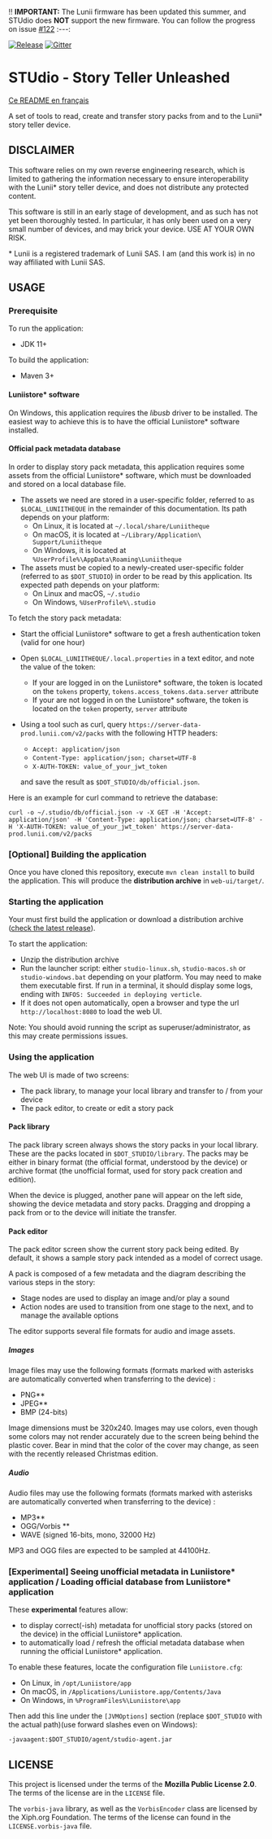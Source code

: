 :bangbang: **IMPORTANT:** The Lunii firmware has been updated this summer, and STUdio does **NOT** support the new firmware. You can follow the progress on issue [#122](https://github.com/marian-m12l/studio/issues/122)
:---:

[![Release](https://img.shields.io/github/v/release/marian-m12l/studio)](https://github.com/marian-m12l/studio/releases/latest)
[![Gitter](https://badges.gitter.im/STUdio-Story-Teller-Unleashed/general.svg)](https://gitter.im/STUdio-Story-Teller-Unleashed/general?utm_source=badge&utm_medium=badge&utm_campaign=pr-badge)

STUdio - Story Teller Unleashed
===============================

[Ce README en français](README_fr.md)

A set of tools to read, create and transfer story packs from and to the Lunii\* story teller device.


DISCLAIMER
----------

This software relies on my own reverse engineering research, which is limited to gathering the information necessary to ensure interoperability with the Lunii\* story teller device, and does not distribute any protected content.

This software is still in an early stage of development, and as such has not yet been thoroughly tested. In particular, it has only been used on a very small number of devices, and may brick your device. USE AT YOUR OWN RISK.

\* Lunii is a registered trademark of Lunii SAS. I am (and this work is) in no way affiliated with Lunii SAS.


USAGE
-----

### Prerequisite

To run the application:
* JDK 11+

To build the application:
* Maven 3+

#### Luniistore\* software

On Windows, this application requires the _libusb_ driver to be installed. The easiest way to achieve this is to have
the official Luniistore\* software installed.

#### Official pack metadata database

In order to display story pack metadata, this application requires some assets from the official Luniistore\* software,
which must be downloaded and stored on a local database file.

* The assets we need are stored in a user-specific folder, referred to as `$LOCAL_LUNIITHEQUE` in the remainder of this documentation. Its path depends on your platform:
  * On Linux, it is located at `~/.local/share/Luniitheque`
  * On macOS, it is located at `~/Library/Application\ Support/Luniitheque`
  * On Windows, it is located at `%UserProfile%\AppData\Roaming\Luniitheque`
* The assets must be copied to a newly-created user-specific folder (referred to as `$DOT_STUDIO`) in order to be read by this application. Its expected path depends on your platform:
  * On Linux and macOS, `~/.studio`
  * On Windows, `%UserProfile%\.studio`

To fetch the story pack metadata:

* Start the official Luniistore\* software to get a fresh authentication token (valid for one hour)
* Open `$LOCAL_LUNIITHEQUE/.local.properties` in a text editor, and note the value of the token:
  * If your are logged in on the Luniistore\* software, the token is located on the `tokens` property, `tokens.access_tokens.data.server` attribute
  * If your are not logged in on the Luniistore\* software, the token is located on the `token` property, `server` attribute
* Using a tool such as curl, query `https://server-data-prod.lunii.com/v2/packs` with the following HTTP headers:
  * `Accept: application/json`
  * `Content-Type: application/json; charset=UTF-8`
  * `X-AUTH-TOKEN: value_of_your_jwt_token`
  
  and save the result as `$DOT_STUDIO/db/official.json`.

Here is an example for curl command to retrieve the database:
```
curl -o ~/.studio/db/official.json -v -X GET -H 'Accept: application/json' -H 'Content-Type: application/json; charset=UTF-8' -H 'X-AUTH-TOKEN: value_of_your_jwt_token' https://server-data-prod.lunii.com/v2/packs
```

### [Optional] Building the application

Once you have cloned this repository, execute `mvn clean install` to build the application. This will produce the **distribution archive** in `web-ui/target/`.

### Starting the application

Your must first build the application or download a distribution archive ([check the latest release](https://github.com/marian-m12l/studio/releases/latest)).

To start the application: 
* Unzip the distribution archive
* Run the launcher script: either `studio-linux.sh`, `studio-macos.sh` or `studio-windows.bat` depending on your platform. You may need to make them executable first.
If run in a terminal, it should display some logs, ending with `INFOS: Succeeded in deploying verticle`.
* If it does not open automatically, open a browser and type the url `http://localhost:8080` to load the web UI.

Note: You should avoid running the script as superuser/administrator, as this may create permissions issues.

### Using the application

The web UI is made of two screens:

* The pack library, to manage your local library and transfer to / from your device
* The pack editor, to create or edit a story pack

#### Pack library

The pack library screen always shows the story packs in your local library. These are the packs located in `$DOT_STUDIO/library`. The packs may be either in binary format (the official format, understood by the device) or archive format (the unofficial format, used for story pack creation and edition).

When the device is plugged, another pane will appear on the left side, showing the device metadata and story packs. Dragging and dropping a pack from or to the device will initiate the transfer.

#### Pack editor

The pack editor screen show the current story pack being edited. By default, it shows a sample story pack intended as a model of correct usage.

A pack is composed of a few metadata and the diagram describing the various steps in the story:

* Stage nodes are used to display an image and/or play a sound
* Action nodes are used to transition from one stage to the next, and to manage the available options

The editor supports several file formats for audio and image assets.

##### Images

Image files may use the following formats (formats marked with asterisks are automatically converted when transferring
to the device) :
* PNG\*\*
* JPEG\*\*
* BMP (24-bits)

Image dimensions must be 320x240. Images may use colors, even though some colors may not render accurately due to
the screen being behind the plastic cover. Bear in mind that the color of the cover may change, as seen with the
recently released Christmas edition.

##### Audio

Audio files may use the following formats (formats marked with asterisks are automatically converted when transferring
to the device) :
* MP3\*\*
* OGG/Vorbis \*\*
* WAVE (signed 16-bits, mono, 32000 Hz)

MP3 and OGG files are expected to be sampled at 44100Hz.

### [Experimental] Seeing unofficial metadata in Luniistore\* application / Loading official database from Luniistore\* application

These **experimental** features allow:
* to display correct(-ish) metadata for unofficial story packs (stored on the device) in the official Luniistore\* application.
* to automatically load / refresh the official metadata database when running the official Luniistore\* application.

To enable these features, locate the configuration file `Luniistore.cfg`:
  * On Linux, in `/opt/Luniistore/app`
  * On macOS, in `/Applications/Luniistore.app/Contents/Java`
  * On Windows, in `%ProgramFiles%\Luniistore\app`

Then add this line under the `[JVMOptions]` section (replace `$DOT_STUDIO` with the actual path)(use forward slashes
even on Windows):

```
-javaagent:$DOT_STUDIO/agent/studio-agent.jar
```


LICENSE
-------

This project is licensed under the terms of the **Mozilla Public License 2.0**. The terms of the license are in
the `LICENSE` file.

The `vorbis-java` library, as well as the `VorbisEncoder` class are licensed by the Xiph.org Foundation. The terms of
the license can found in the `LICENSE.vorbis-java` file.
